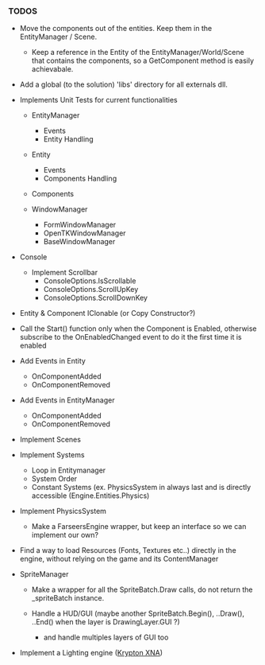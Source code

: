### TODOS

- Move the components out of the entities. Keep them in the EntityManager / Scene. 
	- Keep a reference in the Entity of the EntityManager/World/Scene that contains the components, so a GetComponent method is easily achievabale. 

- Add a global (to the solution) 'libs' directory for all externals dll.

- Implements Unit Tests for current functionalities
	- EntityManager
		- Events
		- Entity Handling
	
	- Entity
		- Events
		- Components Handling
		
	- Components
	
	- WindowManager 
		- FormWindowManager
		- OpenTKWindowManager
		- BaseWindowManager
		
- Console	
	- Implement Scrollbar
		- ConsoleOptions.IsScrollable
		- ConsoleOptions.ScrollUpKey
		- ConsoleOptions.ScrollDownKey		
		
- Entity & Component IClonable (or Copy Constructor?)

- Call the Start() function only when the Component is Enabled, otherwise subscribe to the OnEnabledChanged event to do it the first time it is enabled

- Add Events in Entity
	- OnComponentAdded
	- OnComponentRemoved

- Add Events in EntityManager
	- OnComponentAdded
	- OnComponentRemoved
	
- Implement Scenes

- Implement Systems 
	- Loop in Entitymanager
	- System Order
	- Constant Systems (ex. PhysicsSystem in always last and is directly accessible (Engine.Entities.Physics)

- Implement PhysicsSystem
	- Make a FarseersEngine wrapper, but keep an interface so we can implement our own?

- Find a way to load Resources (Fonts, Textures etc..) directly in the engine, without relying on the game and its ContentManager

- SpriteManager
	- Make a wrapper for all the SpriteBatch.Draw calls, do not return the _spriteBatch instance.
	
	- Handle a HUD/GUI (maybe another SpriteBatch.Begin(), ..Draw(), ..End() when the layer is DrawingLayer.GUI ?)
	
		-  and handle multiples layers of GUI too

-  Implement a Lighting engine ([Krypton XNA](https://krypton.codeplex.com/))
